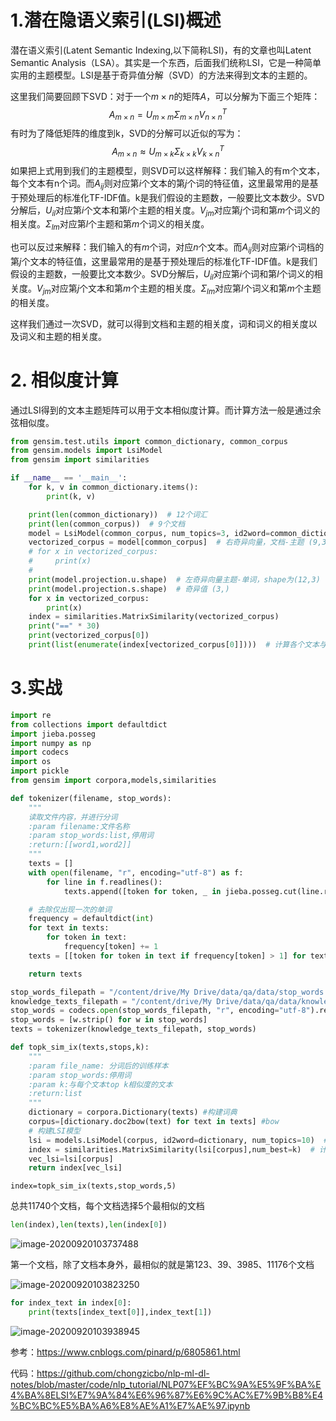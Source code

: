 # 1.潜在隐语义索引(LSI)概述

潜在语义索引(Latent Semantic Indexing,以下简称LSI)，有的文章也叫Latent Semantic  Analysis（LSA）。其实是一个东西，后面我们统称LSI，它是一种简单实用的主题模型。LSI是基于奇异值分解（SVD）的方法来得到文本的主题的。

这里我们简要回顾下SVD：对于一个$m \times n$的矩阵$A$，可以分解为下面三个矩阵：
$$
A_{m \times n} = U_{m \times m}\Sigma_{m \times n} V^T_{n \times n}
$$
有时为了降低矩阵的维度到k，SVD的分解可以近似的写为：
$$
A_{m \times n} \approx U_{m \times k}\Sigma_{k \times k} V^T_{k \times n}
$$
如果把上式用到我们的主题模型，则SVD可以这样解释：我们输入的有m个文本，每个文本有n个词。而$A_{ij}$则对应第$i$个文本的第$j$个词的特征值，这里最常用的是基于预处理后的标准化TF-IDF值。k是我们假设的主题数，一般要比文本数少。SVD分解后，$U_{il}$对应第$i$个文本和第$l$个主题的相关度。$V_{jm}$对应第$j$个词和第$m$个词义的相关度。$Σ_{lm}$对应第$l$个主题和第$m$个词义的相关度。

也可以反过来解释：我们输入的有$m$个词，对应$n$个文本。而$A_{ij}$则对应第$i$个词档的第$j$个文本的特征值，这里最常用的是基于预处理后的标准化TF-IDF值。k是我们假设的主题数，一般要比文本数少。SVD分解后，$U_{il}$对应第$i$个词和第$l$个词义的相关度。$V_{jm}$对应第$j$个文本和第$m$个主题的相关度。$Σ_{lm}$对应第$l$个词义和第$m$个主题的相关度。

这样我们通过一次SVD，就可以得到文档和主题的相关度，词和词义的相关度以及词义和主题的相关度。



# 2. 相似度计算

通过LSI得到的文本主题矩阵可以用于文本相似度计算。而计算方法一般是通过余弦相似度。

```python
from gensim.test.utils import common_dictionary, common_corpus
from gensim.models import LsiModel
from gensim import similarities

if __name__ == '__main__':
    for k, v in common_dictionary.items():
        print(k, v)

    print(len(common_dictionary))  # 12个词汇
    print(len(common_corpus))  # 9个文档
    model = LsiModel(common_corpus, num_topics=3, id2word=common_dictionary)  # 3个主题
    vectorized_corpus = model[common_corpus]  # 右奇异向量，文档-主题 (9,3)
    # for x in vectorized_corpus:
    #     print(x)
    #
    print(model.projection.u.shape)  # 左奇异向量主题-单词，shape为(12,3)
    print(model.projection.s.shape)  # 奇异值 (3,)
    for x in vectorized_corpus:
        print(x)
    index = similarities.MatrixSimilarity(vectorized_corpus)
    print("==" * 30)
    print(vectorized_corpus[0])
    print(list(enumerate(index[vectorized_corpus[0]])))  # 计算各个文本与第一个文本的相似度

```



# 3.实战

```python
import re
from collections import defaultdict
import jieba.posseg
import numpy as np
import codecs
import os
import pickle
from gensim import corpora,models,similarities
```

```python
def tokenizer(filename, stop_words):
    """
    读取文件内容，并进行分词
    :param filename:文件名称
    :param stop_words:list,停用词
    :return:[[word1,word2]]
    """
    texts = []
    with open(filename, "r", encoding="utf-8") as f:
        for line in f.readlines():
            texts.append([token for token, _ in jieba.posseg.cut(line.rstrip()) if token not in stop_words])

    # 去除仅出现一次的单词
    frequency = defaultdict(int)
    for text in texts:
        for token in text:
            frequency[token] += 1
    texts = [[token for token in text if frequency[token] > 1] for text in texts]

    return texts
```

```python
stop_words_filepath = "/content/drive/My Drive/data/qa/data/stop_words.txt"
knowledge_texts_filepath = "/content/drive/My Drive/data/qa/data/knowledge.txt"
stop_words = codecs.open(stop_words_filepath, "r", encoding="utf-8").readlines()
stop_words = [w.strip() for w in stop_words]
texts = tokenizer(knowledge_texts_filepath, stop_words)
```

```python
def topk_sim_ix(texts,stops,k):
    """
    :param file_name: 分词后的训练样本
    :param stop_words:停用词
    :param k:与每个文本top k相似度的文本
    :return:list
    """
    dictionary = corpora.Dictionary(texts) #构建词典
    corpus=[dictionary.doc2bow(text) for text in texts] #bow
    # 构建LSI模型
    lsi = models.LsiModel(corpus, id2word=dictionary, num_topics=10)  # 潜在语义索引(分析),主题数量为10
    index = similarities.MatrixSimilarity(lsi[corpus],num_best=k)  # 计算相似度
    vec_lsi=lsi[corpus]
    return index[vec_lsi]

```

```
index=topk_sim_ix(texts,stop_words,5)
```

总共11740个文档，每个文档选择5个最相似的文档

```python
len(index),len(texts),len(index[0])
```

![image-20200920103737488](http://qfth8dccq.hn-bkt.clouddn.com/images/image-20200920103737488.png)

第一个文档，除了文档本身外，最相似的就是第123、39、3985、11176个文档

![image-20200920103823250](http://qfth8dccq.hn-bkt.clouddn.com/images/image-20200920103823250.png)

```python
for index_text in index[0]:
    print(texts[index_text[0]],index_text[1])
```

![image-20200920103938945](http://qfth8dccq.hn-bkt.clouddn.com/images/image-20200920103938945.png)

参考：https://www.cnblogs.com/pinard/p/6805861.html



代码：https://github.com/chongzicbo/nlp-ml-dl-notes/blob/master/code/nlp_tutorial/NLP07%EF%BC%9A%E5%9F%BA%E4%BA%8ELSI%E7%9A%84%E6%96%87%E6%9C%AC%E7%9B%B8%E4%BC%BC%E5%BA%A6%E8%AE%A1%E7%AE%97.ipynb
